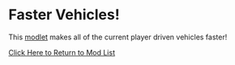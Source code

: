 # Faster Vehicles!
This [modlet](https://drive.google.com/file/d/1C_7KWGnp_q4ilY27qUqM7nbsgiIQf9sa/view?usp=sharing) makes all of the current player driven vehicles faster!

[Click Here to Return to Mod List](../../main/README.md)
